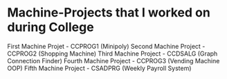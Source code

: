 # Machine-Projects that I worked on during College


First Machine Projet - CCPROG1 (Minipoly)
Second Machine Project - CCPROG2 (Shopping Machine)
Third Machine Project - CCDSALG (Graph Connection Finder)
Fourth Machine Project - CCPROG3 (Vending Machine OOP)
Fifth Machine Project - CSADPRG (Weekly Payroll System)
